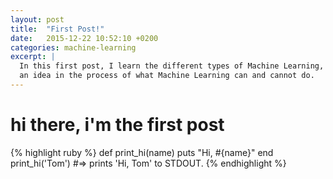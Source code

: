 ```yaml
---
layout: post
title:  "First Post!"
date:   2015-12-22 10:52:10 +0200
categories: machine-learning
excerpt: |
  In this first post, I learn the different types of Machine Learning, getting
  an idea in the process of what Machine Learning can and cannot do.
---
```

# hi there, i'm the first post

{% highlight ruby %}
def print_hi(name)
  puts "Hi, #{name}"
end
print_hi('Tom')
#=> prints 'Hi, Tom' to STDOUT.
{% endhighlight %}
